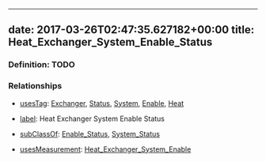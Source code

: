 
---
date: 2017-03-26T02:47:35.627182+00:00
title: Heat_Exchanger_System_Enable_Status
---
### Definition: TODO

### Relationships

* [usesTag](https://brickschema.org/schema/1.0/BrickFrame#usesTag): [Exchanger](https://brickschema.org/schema/1.0/BrickTag#Exchanger), [Status](https://brickschema.org/schema/1.0/BrickTag#Status), [System](https://brickschema.org/schema/1.0/BrickTag#System), [Enable](https://brickschema.org/schema/1.0/BrickTag#Enable), [Heat](https://brickschema.org/schema/1.0/BrickTag#Heat)

* [label](http://www.w3.org/2000/01/rdf-schema#label): Heat Exchanger System Enable Status

* [subClassOf](http://www.w3.org/2000/01/rdf-schema#subClassOf): [Enable_Status](https://brickschema.org/schema/1.0/Brick#Enable_Status), [System_Status](https://brickschema.org/schema/1.0/Brick#System_Status)

* [usesMeasurement](https://brickschema.org/schema/1.0/BrickFrame#usesMeasurement): [Heat_Exchanger_System_Enable](https://brickschema.org/schema/1.0/Brick#Heat_Exchanger_System_Enable)
